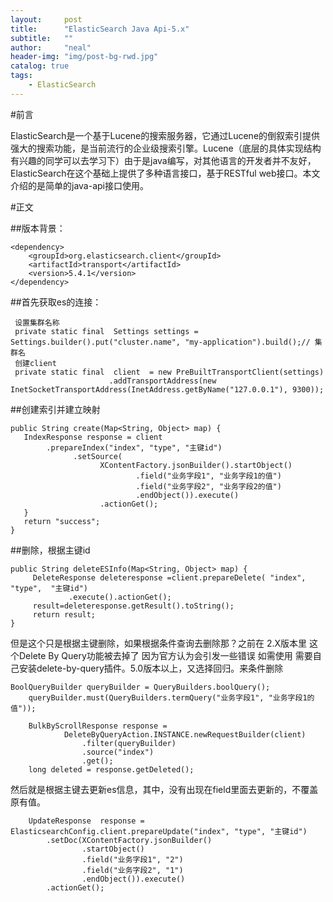```yaml
---
layout:     post
title:      "ElasticSearch Java Api-5.x" 
subtitle:   ""
author:     "neal"
header-img: "img/post-bg-rwd.jpg"
catalog: true
tags:
    - ElasticSearch
---
```


#前言

ElasticSearch是一个基于Lucene的搜索服务器，它通过Lucene的倒叙索引提供强大的搜索功能，是当前流行的企业级搜索引擎。Lucene（底层的具体实现结构有兴趣的同学可以去学习下）由于是java编写，对其他语言的开发者并不友好，ElasticSearch在这个基础上提供了多种语言接口，基于RESTful web接口。本文介绍的是简单的java-api接口使用。

#正文

##版本背景：
	
	<dependency>
	    <groupId>org.elasticsearch.client</groupId>
	    <artifactId>transport</artifactId>
	    <version>5.4.1</version>
	</dependency>

##首先获取es的连接：

 	 设置集群名称  
     private static final  Settings settings = Settings.builder().put("cluster.name", "my-application").build();// 集群名  
     创建client  
     private static final  client  = new PreBuiltTransportClient(settings)  
                          .addTransportAddress(new InetSocketTransportAddress(InetAddress.getByName("127.0.0.1"), 9300)); 
 
##创建索引并建立映射

	public String create(Map<String, Object> map) {
       IndexResponse response = client  
            .prepareIndex("index", "type", "主键id")  
                  .setSource(
                        XContentFactory.jsonBuilder().startObject()  
                                .field("业务字段1", "业务字段1的值")  
                                .field("业务字段2", "业务字段2的值")  
                                .endObject()).execute()  
                        .actionGet(); 
       }
       return "success";
    }

##删除，根据主键id

	public String deleteESInfo(Map<String, Object> map) {
         DeleteResponse deleteresponse =client.prepareDelete( "index", "type",  "主键id")  
                 .execute().actionGet();  
         result=deleteresponse.getResult().toString();
         return result;
    }

但是这个只是根据主键删除，如果根据条件查询去删除那？之前在 2.X版本里 这个Delete By Query功能被去掉了 因为官方认为会引发一些错误 如需使用 需要自己安装delete-by-query插件。5.0版本以上，又选择回归。来条件删除

	BoolQueryBuilder queryBuilder = QueryBuilders.boolQuery();  
        queryBuilder.must(QueryBuilders.termQuery("业务字段1", "业务字段1的值"));    
          
        BulkByScrollResponse response =  
                DeleteByQueryAction.INSTANCE.newRequestBuilder(client)  
                    .filter(queryBuilder)   
                    .source("index")                                    
                    .get();                                                 
        long deleted = response.getDeleted(); 

然后就是根据主键去更新es信息，其中，没有出现在field里面去更新的，不覆盖原有值。

		UpdateResponse  response =   ElasticsearchConfig.client.prepareUpdate("index", "type", "主键id")
            .setDoc(XContentFactory.jsonBuilder() 
                    .startObject()
                    .field("业务字段1", "2")
                    .field("业务字段2", "1")  
                    .endObject()).execute()  
            .actionGet();